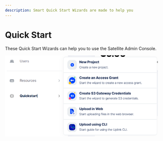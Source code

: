 ```yaml
---
description: Smart Quick Start Wizards are made to help you
---
```


# Quick Start

These Quick Start Wizards can help you to use the Satellite Admin Console.

![](<../../.gitbook/assets/image (15) (1).png>)
